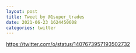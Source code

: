 ```yaml
--- 
layout: post 
title: Tweet by @1super_trades 
date: 2021-06-23 1624450608 
categories: twitter 
--- 
```

https://twitter.com/o/status/1407673957193502732